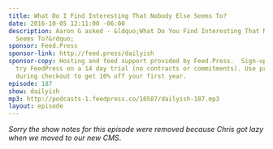 ```yaml
---
title: What Do I Find Interesting That Nobody Else Seems To?
date: 2016-10-05 12:11:00 -06:00
description: Aaron G asked - &ldquo;What Do You Find Interesting That Nobody Else
  Seems To?&rdquo;
sponsor: Feed.Press
sponsor-link: http://feed.press/dailyish
sponsor-copy: Hosting and feed support provided by Feed.Press.  Sign-up today and
  try FeedPress on a 14 day trial (no contracts or commitments). Use promo code "dailyish"
  during checkout to get 10% off your first year.
episode: 187
show: dailyish
mp3: http://podcasts-1.feedpress.co/10587/dailyish-187.mp3
layout: episode
---
```


<em>Sorry the show notes for this episode were removed because Chris got lazy when we moved to our new CMS</em>.
